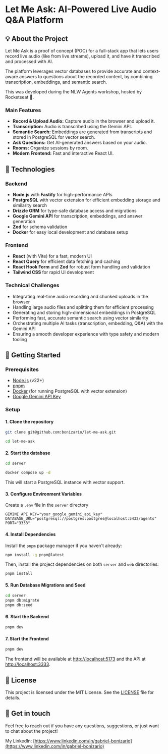 # Let Me Ask: AI-Powered Live Audio Q&A Platform

## 💡 About the Project

Let Me Ask is a proof of concept (POC) for a full-stack app that lets users record live audio (like from live streams), upload it, and have it transcribed and processed with AI.

The platform leverages vector databases to provide accurate and context-aware answers to questions about the recorded content, by combining transcription, embeddings, and semantic search.

This was developed during the NLW Agents workshop, hosted by Rocketseat 💜.

### Main Features

- **Record & Upload Audio:** Capture audio in the browser and upload it.
- **Transcription:** Audio is transcribed using the Gemini API.
- **Semantic Search:** Embeddings are generated from transcripts and stored in PostgreSQL for vector search.
- **Ask Questions:** Get AI-generated answers based on your audio.
- **Rooms:** Organize sessions by room.
- **Modern Frontend:** Fast and interactive React UI.

## 🚀 Technologies

### Backend

- **Node.js** with **Fastify** for high-performance APIs
- **PostgreSQL** with vector extension for efficient embedding storage and similarity search
- **Drizzle ORM** for type-safe database access and migrations
- **Google Gemini API** for transcription, embeddings, and answer generation
- **Zod** for schema validation
- **Docker** for easy local development and database setup

### Frontend

- **React** (with Vite) for a fast, modern UI
- **React Query** for efficient data fetching and caching
- **React Hook Form** and **Zod** for robust form handling and validation
- **Tailwind CSS** for rapid UI development

### Technical Challenges

- Integrating real-time audio recording and chunked uploads in the browser
- Handling large audio files and splitting them for efficient processing
- Generating and storing high-dimensional embeddings in PostgreSQL
- Performing fast, accurate semantic search using vector similarity
- Orchestrating multiple AI tasks (transcription, embedding, Q&A) with the Gemini API
- Ensuring a smooth developer experience with type safety and modern tooling

## 🤔 Getting Started

### Prerequisites

- [Node.js](https://nodejs.org/) (v22+)
- [pnpm](https://pnpm.io/)
- [Docker](https://www.docker.com/) (for running PostgreSQL with vector extension)
- [Google Gemini API Key](https://ai.google.dev/gemini-api/docs/api-key)

### Setup

#### 1. Clone the repository

```sh
git clone git@github.com:bonizario/let-me-ask.git

cd let-me-ask
```

#### 2. Start the database

```sh
cd server

docker compose up -d
```

This will start a PostgreSQL instance with vector support.

#### 3. Configure Environment Variables

Create a `.env` file in the `server` directory

```dotenv
GEMINI_API_KEY="your_google_gemini_api_key"
DATABASE_URL="postgresql://postgres:postgres@localhost:5432/agents"
PORT="3333"
```

#### 4. Install Dependencies

Install the `pnpm` package manager if you haven't already:

```sh
npm install -g pnpm@latest
```

Then, install the project dependencies on both `server` and `web` directories:

```sh
pnpm install
```

#### 5. Run Database Migrations and Seed

```sh
cd server
pnpm db:migrate
pnpm db:seed
```

#### 6. Start the Backend

```sh
pnpm dev
```

#### 7. Start the Frontend

```sh
pnpm dev
```

The frontend will be available at [http://localhost:5173](http://localhost:5173) and the API at [http://localhost:3333](http://localhost:3333).

## 📝 License

This project is licensed under the MIT License. See the [LICENSE](LICENSE) file for details.

## 👋 Get in touch

Feel free to reach out if you have any questions, suggestions, or just want to chat about the project!

My LinkedIn: [https://www.linkedin.com/in/gabriel-bonizario](https://www.linkedin.com/in/gabriel-bonizario)
